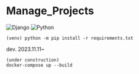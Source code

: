 # Manage_Projects

![Django](https://img.shields.io/badge/Django-4.1.4-green)
![Python](https://img.shields.io/badge/Python-3.9.13-blue)


```
(venv) python -m pip install -r requirements.txt
```

dev.
2023.11.11~




```terminal
(under construction)
docker-compose up --build
```